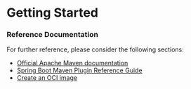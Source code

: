 # Getting Started

### Reference Documentation
For further reference, please consider the following sections:

* [Official Apache Maven documentation](https://maven.apache.org/guides/index.html)
* [Spring Boot Maven Plugin Reference Guide](https://docs.spring.io/spring-boot/docs/2.5.10-SNAPSHOT/maven-plugin/reference/html/)
* [Create an OCI image](https://docs.spring.io/spring-boot/docs/2.5.10-SNAPSHOT/maven-plugin/reference/html/#build-image)


